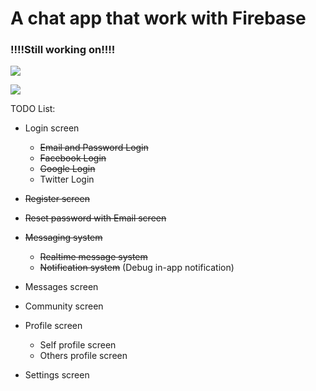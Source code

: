 # A chat app that work with Firebase

### !!!!Still working on!!!!

![](https://raw.githubusercontent.com/yeocak/ChatApp/master/github_images/login.png)

![](https://raw.githubusercontent.com/yeocak/ChatApp/master/github_images/login_land.png)

TODO List:
  - Login screen
    - ~~Email and Password Login~~
    - ~~Facebook Login~~
    - ~~Google Login~~
    - Twitter Login
    
  - ~~Register screen~~
  - ~~Reset password with Email screen~~
  - ~~Messaging system~~
    - ~~Realtime message system~~
    - ~~Notification system~~ (Debug in-app notification)
  - Messages screen
  - Community screen
  - Profile screen
    - Self profile screen
    - Others profile screen
  - Settings screen
